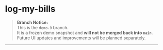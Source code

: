 # log-my-bills

> **Branch Notice:**  
> This is the `demo-0` branch.  
> It is a frozen demo snapshot and **will not be merged back into `main`**.  
> Future UI updates and improvements will be planned separately.

---
